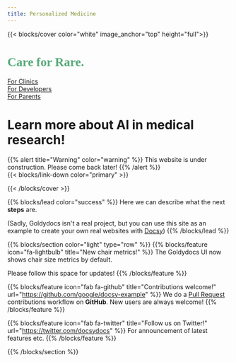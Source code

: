 ```yaml
---
title: Personalized Medicine
---
```


{{< blocks/cover color="white" image_anchor="top" height="full">}}


<div class="container">

<div class ="row">

<h1 style="color:rgb(0, 126, 54); opacity: .65; font-family: Roboto Mono ">Care for Rare.</h1>

</div>

<div class="row justify-content-center">
<div class="col-7">
<div class="btn-toolbar mt-5" role="toolbar" aria-label="Toolbar with button groups">
  <div class="btn-group me-2" role="group" aria-label="First group">
    <a type="button" class="btn btn-lg btn-primary me-3 mb-4" href="/about/">For Clinics <i class="fas fa-arrow-alt-circle-right ms-2"></i></a>
  </div>
  <div class="btn-group me-2" role="group" aria-label="Second group">
    <a type="button" class="btn btn-lg btn-success me-3 mb-4" href="/docs/">For Developers <i class="fas fa-arrow-alt-circle-right ms-2"></i></a>
  </div>
  <div class="btn-group me-2" role="group" aria-label="Third group">
    <a type="button" class="btn btn-lg btn-primary me-3 mb-4" href="/about/">For Parents <i class="fas fa-arrow-alt-circle-right ms-2"></i></a>
  </div>
</div>
</div>
</div>



<h1 class="lead mt-5 font-weight-bold display-5">Learn more about AI in medical research!</h1>


<div class="row mt-5">
{{% alert title="Warning" color="warning" %}}
This website is under construction. Please come back later!
{{% /alert %}}
</div>

<div class="row mt-5">
{{< blocks/link-down color="primary" >}}
</div>

</div>

{{< /blocks/cover >}}


{{% blocks/lead color="success" %}}
Here we can describe what the next **steps** are.

(Sadly, Goldydocs isn't a real project, but you can use this site as an example
to create your own real websites with [Docsy](https://docsy.dev))
{{% /blocks/lead %}}


{{% blocks/section color="light" type="row" %}}
{{% blocks/feature icon="fa-lightbulb" title="New chair metrics!" %}}
The Goldydocs UI now shows chair size metrics by default.

Please follow this space for updates!
{{% /blocks/feature %}}


{{% blocks/feature icon="fab fa-github" title="Contributions welcome!" url="https://github.com/google/docsy-example" %}}
We do a [Pull Request](https://github.com/google/docsy-example/pulls) contributions workflow on **GitHub**. New users are always welcome!
{{% /blocks/feature %}}


{{% blocks/feature icon="fab fa-twitter" title="Follow us on Twitter!" url="https://twitter.com/docsydocs" %}}
For announcement of latest features etc.
{{% /blocks/feature %}}


{{% /blocks/section %}}
